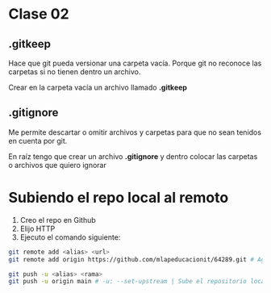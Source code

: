 # Clase 02

## .gitkeep
Hace que git pueda versionar una carpeta vacía. Porque git no reconoce las carpetas si no tienen dentro un archivo.

Crear en la carpeta vacía un archivo llamado **.gitkeep**

## .gitignore
Me permite descartar o omitir archivos y carpetas para que no sean tenidos en cuenta por git.

En raíz tengo que crear un archivo **.gitignore** y dentro colocar las carpetas o archivos que quiero ignorar

# Subiendo el repo local al remoto

1. Creo el repo en Github
2. Elijo HTTP
3. Ejecuto el comando siguiente:


```sh
git remote add <alias> <url>
git remote add origin https://github.com/mlapeducacionit/64289.git # Agrega el repo remoto al local
```

```sh
git push -u <alias> <rama>
git push -u origin main # -u: --set-upstream | Sube el repositorio local al remoto.
``` 




